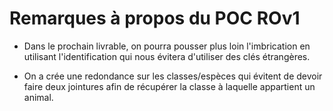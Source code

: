 Remarques à propos du POC ROv1
===

* Dans le prochain livrable, on pourra pousser plus loin l'imbrication en utilisant
l'identification qui nous évitera d'utiliser des clés étrangères.

* On a crée une redondance sur les classes/espèces qui évitent de devoir faire deux jointures afin
de récupérer la classe à laquelle appartient un animal.

